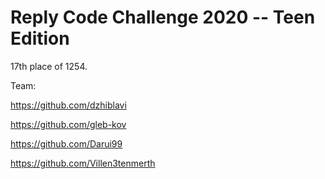 # Reply Code Challenge 2020 -- Teen Edition

17th place of 1254.

Team:

https://github.com/dzhiblavi

https://github.com/gleb-kov

https://github.com/Darui99

https://github.com/Villen3tenmerth

